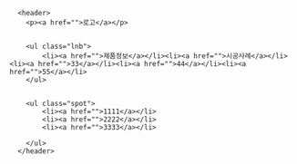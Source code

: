 <!DOCTYPE html>
<html lang="ko">
<head>
    <meta charset="UTF-8">
    <meta http-equiv="X-UA-Compatible" content="IE=edge">
    <meta name="viewport" content="width=device-width, initial-scale=1.0">
    <title>헤더 연습 2</title>
    <link rel="stylesheet" href="css/1025 탭 레벨1연습.css">

</head>

<body>
    
      <header>
        <p><a href="">로고</a></p>
  

        <ul class="lnb">
            <li><a href="">제품정보</a></li><li><a href="">시공사례</a></li><li><a href="">33</a></li><li><a href="">44</a></li><li><a href="">55</a></li>
        </ul>
     
    
        <ul class="spot">
            <li><a href="">1111</a></li>
            <li><a href="">2222</a></li>
            <li><a href="">3333</a></li>
 
        </ul>
      </header>


</body>
</html>
